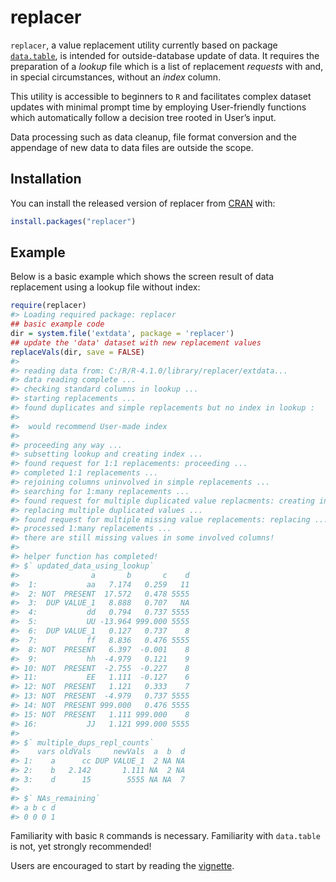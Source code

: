 
<!-- README.md is generated from README.Rmd. Please edit that file -->

# replacer

<!-- badges: start -->
<!-- badges: end -->

<font font_family="courier new">`replacer`</font>, a value replacement
utility currently based on package
[<font family="courier">`data.table`</font>](https://CRAN.R-project.org/package=data.table),
is intended for outside-database update of data. It requires the
preparation of a *lookup* file which is a list of replacement *requests*
with and, in special circumstances, without an *index* column.

This utility is accessible to beginners to `R` and facilitates complex
dataset updates with minimal prompt time by employing User-friendly
functions which automatically follow a decision tree rooted in User’s
input.

Data processing such as data cleanup, file format conversion and the
appendage of new data to data files are outside the scope.

## Installation

You can install the released version of replacer from
[CRAN](https://CRAN.R-project.org) with:

``` r
install.packages("replacer")
```

## Example

Below is a basic example which shows the screen result of data
replacement using a lookup file without index:

``` r
require(replacer)
#> Loading required package: replacer
## basic example code
dir = system.file('extdata', package = 'replacer')
## update the 'data' dataset with new replacement values
replaceVals(dir, save = FALSE) 
#> 
#> reading data from: C:/R/R-4.1.0/library/replacer/extdata...
#> data reading complete ...
#> checking standard columns in lookup ...
#> starting replacements ...
#> found duplicates and simple replacements but no index in lookup :
#> 
#>  would recommend User-made index
#> 
#> proceeding any way ...
#> subsetting lookup and creating index ...
#> found request for 1:1 replacements: proceeding ...
#> completed 1:1 replacements ...
#> rejoining columns uninvolved in simple replacements ...
#> searching for 1:many replacements ...
#> found request for multiple duplicated value replacments: creating index ...
#> replacing multiple duplicated values ...
#> found request for multiple missing value replacements: replacing ...
#> processed 1:many replacements ...
#> there are still missing values in some involved columns!
#> 
#> helper function has completed!
#> $` updated_data_using_lookup`
#>                a       b       c    d
#>  1:           aa   7.174   0.259   11
#>  2: NOT  PRESENT  17.572   0.478 5555
#>  3:  DUP VALUE_1   8.888   0.707   NA
#>  4:           dd   0.794   0.737 5555
#>  5:           UU -13.964 999.000 5555
#>  6:  DUP VALUE_1   0.127   0.737    8
#>  7:           ff   8.836   0.476 5555
#>  8: NOT  PRESENT   6.397  -0.001    8
#>  9:           hh  -4.979   0.121    9
#> 10: NOT  PRESENT  -2.755  -0.227    8
#> 11:           EE   1.111  -0.127    6
#> 12: NOT  PRESENT   1.121   0.333    7
#> 13: NOT  PRESENT  -4.979   0.737 5555
#> 14: NOT  PRESENT 999.000   0.476 5555
#> 15: NOT  PRESENT   1.111 999.000    8
#> 16:           JJ   1.121 999.000 5555
#> 
#> $` multiple_dups_repl_counts`
#>    vars oldVals     newVals  a  b  d
#> 1:    a      cc DUP VALUE_1  2 NA NA
#> 2:    b   2.142       1.111 NA  2 NA
#> 3:    d      15        5555 NA NA  7
#> 
#> $` NAs_remaining`
#> a b c d 
#> 0 0 0 1
```

Familiarity with basic `R` commands is necessary. Familiarity with
`data.table` is not, yet strongly recommended!

Users are encouraged to start by reading the
[vignette](https://mran.microsoft.com/web/packages/replacer/vignettes/readmefirst.html).
